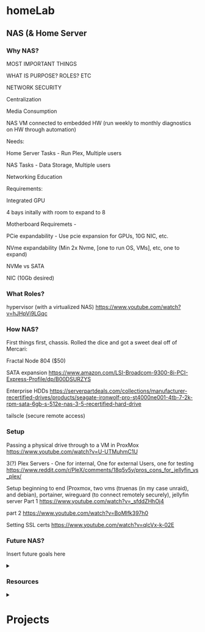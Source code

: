 # homeLab


## NAS (& Home Server

### Why NAS?

MOST IMPORTANT THINGS

WHAT IS PURPOSE? ROLES? ETC

NETWORK SECURITY

Centralization

Media Consumption

NAS VM connected to embedded HW (run weekly to monthly diagnostics on HW through automation)

Needs:

Home Server Tasks - Run Plex, Multiple users

NAS Tasks - Data Storage, Multiple users

Networking Education

Requirements:

Integrated GPU

4 bays initally with room to expand to 8

Motherboard Requiremets - 

PCie expandability - Use pcie expansion for GPUs, 10G NIC, etc.

NVme expandability (Min 2x Nvme, [one to run OS, VMs], etc, one to expand)

NVMe vs SATA


NIC (10Gb desired)


### What Roles?

hypervisor (with a virtualized NAS)
https://www.youtube.com/watch?v=hJHpVi9LGqc



### How NAS?

First things first, chassis. Rolled the dice and got a sweet deal off of Mercari:

Fractal Node 804 ($50)

SATA expansion
https://www.amazon.com/LSI-Broadcom-9300-8i-PCI-Express-Profile/dp/B00DSURZYS

Enterprise HDDs
https://serverpartdeals.com/collections/manufacturer-recertified-drives/products/seagate-ironwolf-pro-st4000ne001-4tb-7-2k-rpm-sata-6gb-s-512e-nas-3-5-recertified-hard-drive



tailscle (secure remote access)




### Setup

Passing a physical drive through to a VM in ProxMox
https://www.youtube.com/watch?v=U-UTMuhmC1U

3(?) Plex Servers - One for internal, One for external Users, one for testing
https://www.reddit.com/r/PleX/comments/18q5v5y/pros_cons_for_jellyfin_vs_plex/

Setup beginning to end (Proxmox, two vms (truenas (in my case unraid), and debian), portainer, wireguard (to connect remotely securely), jellyfin server Part 1
https://www.youtube.com/watch?v=_sfddZHhOj4

part 2
https://www.youtube.com/watch?v=BoMlfk397h0

Setting SSL certs
https://www.youtube.com/watch?v=qlcVx-k-02E




### Future NAS?

Insert future goals here

<details>
<summary> 
  
  ### Resources 

</summary>

linux distros
https://www.youtube.com/watch?v=E6Jyj6whge4&t=0s

proxmox vms and automating them
https://www.youtube.com/watch?v=1nf3WOEFq1Y&t=0s
https://www.youtube.com/watch?v=dvyeoDBUtsU&t=0s

https://www.youtube.com/@CraftComputing
Whole network ad-blocking, setting up plex, vpn gateway

technotim
https://www.youtube.com/watch?v=1lXSdg-8evA


jeffgeerling

selfhost the interent
https://www.youtube.com/watch?v=OC67FoXVRPE

starting journey
https://www.youtube.com/watch?v=3-Nm15utD3g

turing pi 2 for ML, clustering, etc
https://turingpi.com/product/turing-pi-2-5/

Best homeserver operating systems
https://www.youtube.com/watch?v=xWz_-gyv3j4
</details>

<details>
<summary>

  # Projects
</summary>

### Rpi5 NAS - The beginning

Although I am simulatenously building a larger NAS / Home Server - I still see value in working in more resource constrained environments. I think the rpi is the perfect introduction to this environment with respect to a home lab. I have used rpi's many times before and deployed simple python scripts on them and remoted in, but thats about it. I am not sure what this will turn out to be - but for now, my main goal would look something like a secondary storage. My first step on this path is spinning up the pi and putting pihole on it while I wait for the rest of my components to come in for the larger server. Once I get this up and running and get comfortable with the environment, I will see how and what this rpi can be repurposed to do. I envision it will have many lives and accomplish many tasks.

Specs:

- Raspberry Pi 5 4 GB
- Raspberry Pi SC1148 Active Cooler (Optional - it was cheap and i thought it would be fun to try one out)
- 2x ADATA ISSS31D 1TB SSD
- 2x ADP001 SATA to USB 3.0 Adapter

Notes: Install from network because I am too lazy to wipe one of my microSDs and i also want to keep those cards for my cameras for a trip coming up.



1. piHole Ad Blocker (with OS install over the network)

For my first basic project, I would like to install an rpi OS and get pihole up and running on my home network. Then some basic testing to see if it is working.

- Hooking up the components
  
  First, I removed the adhesive backing from the plastic cooler and installed it onto the pi. Then i plugged the fan connector into the 4 pin port labeled FAN (J12). Then I plugged in the sata to usb adapter and connected it to one of the ADATA drives.

- Apply Power and networking
  
  Now I connect power through USB-C to the pi and directly connect the pi to my network through a wired ethernet connection.

- Install pi OS over the network
  
Using the following guide https://www.tomshardware.com/reviews/raspberry-pi-headless-setup-how-to,6028.html I installed a pi OS over the network.

Install over network -> SSH (using Putty) -> Enable VPN -> VPN using Tiger VPN

***Some caveats here - you NEED to have the Rpi official 27W power suppy (5V @ 5A) or you will have trouble booting from USB (SSD.)





- 

  




2. NAS style 3D printed enclosure


### Main Home Server / NAS - The beginning

Setup -

Use Ventoy to create and organize ISOs

Installation Instructions:

How to Install Ventoy (new GUI version)

1. Go to the Ventoy download website:

https://sourceforge.net/projects/ventoy/files/

2. Click on the box to Download Latest Version

3. Right click on the file just downloaded and click on Extract Here.

4. A new Ventoy folder will be created. Move it to a permanent location.

5. Insert the USB stick.

6. In the terminal, type or paste the following:

cd ~/Downloads/ventoy-X.X.XX/

Replace the Xs with the correct version number.

7. Next, type or paste the following:

./VentoyGUI.x86_64

In the window that pops up, make sure the correct USB disk is selected, then click on Install or Update.

8. When updating, the disk can be safely removed when finished.

9. When doing a fresh install, mount the USB stick using Disks.

10. Open the new Ventoy USB stick and drag or copy/paste the desired ISO files into the window.

11. When done, Power Off the Ventoy Disk using Disks and wait until the wheel stops spinning before removing the drive. This may take quite a while.

You can always add more .iso files later by starting at step 9.


CONNECT SERVER TO ETHERNET BEFORE INSTALLING PROXMOX

Install Proxmox

Use web-gui to access

Use solar-putty or any other SSH tool to access proxmox console

ENABLE INTEL IOMMU - for PCI passthrough ([Link here](https://kb.protectli.com/kb/pci-passthrough-vt-d-proxmox-ve/))

Installed debian onto a VM


Proxmox -

Important Settings (https://www.youtube.com/watch?v=VAJWUZ3sTSI)

Configure Updates

VM best-practices


Next goals are getting portainer spun up and running

Getting network security figured out so we can remote in from wherever

monitoring services https://www.youtube.com/watch?v=vffhtqK3ZUg&t=92s&pp=ygURdW5yYWlkIG9uIHByb3htb3g%3D - may be able to help with resource usage, etc.


### Main Home Server / NAS - SECURITY



https://excalidraw.com/?#json=ca_Jyw8mqwaaUEVfS1FBX,LmhzyxWkSKLBkp-GszNbuQ

![image](https://github.com/user-attachments/assets/6072b2a9-928c-4e50-949b-5fd8e1eeaf44)


Cybersecurity / hacking - 

Kasm - https://kasmweb.com/ - isolated, disposable workspaces in browser

https://www.youtube.com/watch?v=U7e-mcJdZok

  
</details>


